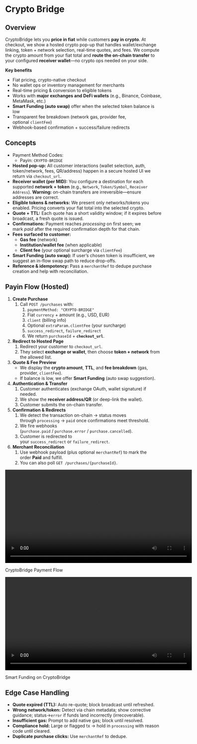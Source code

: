 # Crypto Bridge

## Overview

CryptoBridge lets you **price in fiat** while customers **pay in crypto**. At checkout, we show a hosted crypto pop-up that handles wallet/exchange linking, token + network selection, real-time quotes, and fees. We compute the crypto amount from your fiat total and **route the on-chain transfer** to your configured **receiver wallet**—no crypto ops needed on your side.

**Key benefits**

- Fiat pricing, crypto-native checkout
- No wallet ops or inventory management for merchants
- Real-time pricing & conversion to eligible tokens
- Works with **major exchanges and DeFi wallets** (e.g., Binance, Coinbase, MetaMask, etc.)
- **Smart Funding (auto swap)** offer when the selected token balance is low
- Transparent fee breakdown (network gas, provider fee, optional `clientFee`)
- Webhook-based confirmation + success/failure redirects

## Concepts

- Payment Method Codes:
    - Payin: `CRYPTO-BRIDGE`
- **Hosted pop-up:** All customer interactions (wallet selection, auth, token/network, fees, QR/address) happen in a secure hosted UI we return via `checkout_url`.
- **Receiver wallet (per MID):** You configure a destination for each supported **network + token** (e.g., `Network`, `Token/Symbol`, `Receiver Address`). **Warning:** on-chain transfers are irreversible—ensure addresses are correct.
- **Eligible tokens & networks:** We present only networks/tokens you enabled. Pricing converts your fiat total into the selected crypto.
- **Quote + TTL:** Each quote has a short validity window; if it expires before broadcast, a fresh quote is issued.
- **Confirmations:** Payment reaches *processing* on first seen; we mark *paid* after the required confirmation depth for that chain.
- **Fees surfaced to customer:**
    - **Gas fee** (network)
    - **Institution/wallet fee** (when applicable)
    - **Client fee** (your optional surcharge via `clientFee`)
- **Smart Funding (auto swap):** If user’s chosen token is insufficient, we suggest an in-flow swap path to reduce drop-offs.
- **Reference & idempotency:** Pass a `merchantRef` to dedupe purchase creation and help with reconciliation.

## Payin Flow (Hosted)

1. **Create Purchase**
    1. Call `POST /purchases` with:
        1. `paymentMethod: "CRYPTO-BRIDGE"`
        2. Fiat `currency` + amount (e.g., USD, EUR)
        3. `client` (billing info)
        4. Optional `extraParam.clientFee` (your surcharge)
        5. `success_redirect`, `failure_redirect`
        6. We return `purchaseId` + **`checkout_url`**.
2. **Redirect to Hosted Page**
    1. Redirect your customer to `checkout_url`.
    2. They select **exchange or wallet**, then choose **token + network** from the allowed list.
3. **Quote & Fee Preview**
    - We display the **crypto amount**, **TTL**, and **fee breakdown** (gas, provider, `clientFee`).
    - If balance is low, we offer **Smart Funding** (auto swap suggestion).
4. **Authentication & Transfer**
    1. Customer authenticates (exchange OAuth, wallet signature) if needed.
    2. We show the **receiver address/QR** (or deep-link the wallet).
    3. Customer submits the on-chain transfer.
5. **Confirmation & Redirects**
    1. We detect the transaction on-chain → status moves through `processing` → `paid` once confirmations meet threshold.
    2. We fire webhooks (`purchase.paid` / `purchase.error` / `purchase.cancelled`).
    3. Customer is redirected to your `success_redirect` or `failure_redirect`.
6. **Merchant Reconciliation**
    1. Use webhook payload (plus optional `merchantRef`) to mark the order **Paid** and fulfill.
    2. You can also poll `GET /purchases/{purchaseId}`.

<video width="600" controls>
  <source src="/img/cryptobridgevideo1.mp4" type="video/mp4" />
  Your browser does not support the video tag.
</video>

CryptoBridge Payment Flow

<video width="600" controls>
  <source src="/img/cryptobridgevideo2.mp4" type="video/mp4" />
  Your browser does not support the video tag.
</video>

Smart Funding on CryptoBridge

## Edge Case Handling

- **Quote expired (TTL):** Auto re-quote; block broadcast until refreshed.
- **Wrong network/token:** Detect via chain metadata; show corrective guidance; status→`error` if funds land incorrectly (irrecoverable).
- **Insufficient gas:** Prompt to add native gas; block until resolved.
- **Compliance hold:** Large or flagged tx → hold in `processing` with reason code until cleared.
- **Duplicate purchase clicks:** Use `merchantRef` to dedupe.